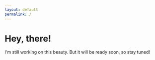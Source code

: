```yaml
---
layout: default
permalink: /
---
```


# Hey, there!
      
I'm still working on this beauty.
But it will be ready soon, so stay tuned!
